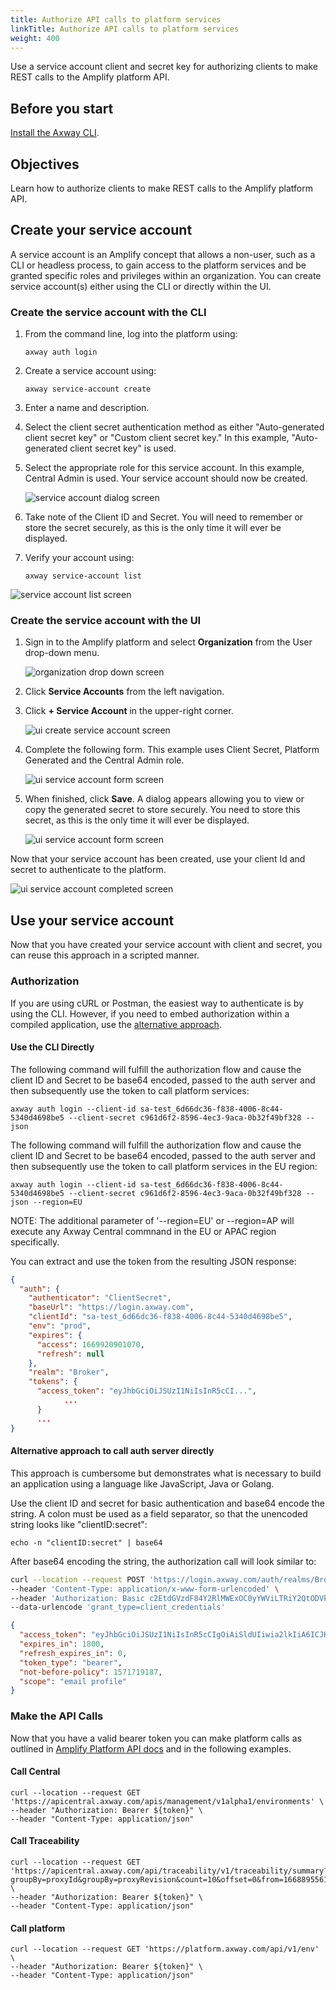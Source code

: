 ```yaml
---
title: Authorize API calls to platform services
linkTitle: Authorize API calls to platform services
weight: 400
---
```

Use a service account client and secret key for authorizing clients to make REST calls to the Amplify platform API.  

## Before you start

[Install the Axway CLI](https://docs.axway.com/bundle/axwaycli-open-docs/page/docs/quick_start/index.html).

## Objectives

Learn how to authorize clients to make REST calls to the Amplify platform API.

## Create your service account

A service account is an Amplify concept that allows a non-user, such as a CLI or headless process, to gain access to the platform services and be granted specific roles and privileges within an organization. You can create service account(s) either using the CLI or directly within the UI.

### Create the service account with the CLI

1. From the command line, log into the platform using:

    `axway auth login`

2. Create a service account using:

    `axway service-account create`

3. Enter a name and description.

4. Select the client secret authentication method as either "Auto-generated client secret key" or "Custom client secret key." In this example, "Auto-generated client secret key" is used.

5. Select the appropriate role for this service account. In this example, Central Admin is used. Your service account should now be created.

    ![service account dialog screen](/Images/integration/create-service-account.png)
  
6. Take note of the Client ID and Secret. You will need to remember or store the secret securely, as this is the only time it will ever be displayed.

7. Verify your account using:

    `axway service-account list`

  ![service account list screen](/Images/integration/service-account-list.png)

### Create the service account with the UI

1. Sign in to the Amplify platform and select **Organization** from the User drop-down menu.

    ![organization drop down screen](/Images/integration/organization-drop-down.png)

2. Click **Service Accounts** from the left navigation.

3. Click **+ Service Account** in the upper-right corner.

    ![ui create service account screen](/Images/integration/ui-create-service-account.png)

4. Complete the following form. This example uses Client Secret, Platform Generated and the Central Admin role.

    ![ui service account form screen](/Images/integration/ui-service-account-form.png)

5. When finished, click **Save**. A dialog appears allowing you to view or copy the generated secret to store securely. You need to store this secret, as this is the only time it will ever be displayed.

    ![ui service account form screen](/Images/integration/ui-service-account-secret.png)

Now that your service account has been created, use your client Id and secret to authenticate to the platform.

![ui service account completed screen](/Images/integration/ui-service-acccount-client-id.png)

## Use your service account

Now that you have created your service account with client and secret, you can reuse this approach in a scripted manner.

### Authorization

If you are using cURL or Postman, the easiest way to authenticate is by using the CLI. However, if you need to embed authorization within a compiled application, use the [alternative approach](#alternative-approach-to-call-auth-server-directly).

#### Use the CLI Directly

The following command will fulfill the authorization flow and cause the client ID and Secret to be base64 encoded, passed to the auth server and then subsequently use the token to call platform services:

```shell
axway auth login --client-id sa-test_6d66dc36-f838-4006-8c44-5340d4698be5 --client-secret c961d6f2-8596-4ec3-9aca-0b32f49bf328 --json
```

The following command will fulfill the authorization flow and cause the client ID and Secret to be base64 encoded, passed to the auth server and then subsequently use the token to call platform services in the EU region:

```shell
axway auth login --client-id sa-test_6d66dc36-f838-4006-8c44-5340d4698be5 --client-secret c961d6f2-8596-4ec3-9aca-0b32f49bf328 --json --region=EU
```

NOTE: The additional parameter of '--region=EU' or --region=AP will execute any Axway Central commnand in the EU or APAC region specifically.

You can extract and use the token from the resulting JSON response:

```json
{
  "auth": {
    "authenticator": "ClientSecret",
    "baseUrl": "https://login.axway.com",
    "clientId": "sa-test_6d66dc36-f838-4006-8c44-5340d4698be5",
    "env": "prod",
    "expires": {
      "access": 1669920901070,
      "refresh": null
    },
    "realm": "Broker",
    "tokens": {
      "access_token": "eyJhbGciOiJSUzI1NiIsInR5cCI...",
            ...
      }
      ...
}
```

#### Alternative approach to call auth server directly

This approach is cumbersome but demonstrates what is necessary to build an application using a language like JavaScript, Java or Golang.  

Use the client ID and secret for basic authentication and base64 encode the string. A colon must be used as a field separator, so that the unencoded string looks like "clientID:secret":  

```shell
echo -n "clientID:secret" | base64 
```

After base64 encoding the string, the authorization call will look similar to:

```bash
curl --location --request POST 'https://login.axway.com/auth/realms/Broker/protocol/openid-connect/token' \
--header 'Content-Type: application/x-www-form-urlencoded' \
--header 'Authorization: Basic c2EtdGVzdF84Y2RlMWExOC0yYWViLTRiY2QtODVkNS1jZmI1M2VjOWVmYjQ6ZjU0MDlmYjMtYjNhZC00MjU3LWE4NjgtZTNmMzY4NGYxMmY1' \
--data-urlencode 'grant_type=client_credentials'
```

```json
{
  "access_token": "eyJhbGciOiJSUzI1NiIsInR5cCIgOiAiSldUIiwia2lkIiA6ICJKLUhJOWxTbE5fYUxMSj...",
  "expires_in": 1800,
  "refresh_expires_in": 0,
  "token_type": "bearer",
  "not-before-policy": 1571719187,
  "scope": "email profile"
}
```

### Make the API Calls

Now that you have a valid bearer token you can make platform calls as outlined in [Amplify Platform API docs](https://docs.axway.com/category/api) and in the following examples.  

#### Call Central  

```shell
curl --location --request GET 'https://apicentral.axway.com/apis/management/v1alpha1/environments' \
--header "Authorization: Bearer ${token}" \
--header "Content-Type: application/json" 
```

#### Call Traceability

```shell
curl --location --request GET 'https://apicentral.axway.com/api/traceability/v1/traceability/summary?groupBy=proxyId&groupBy=proxyRevision&count=10&offset=0&from=1668895561864&to=1669500361864' \
--header "Authorization: Bearer ${token}" \
--header "Content-Type: application/json" 
```

#### Call platform

```shell
curl --location --request GET 'https://platform.axway.com/api/v1/env' \
--header "Authorization: Bearer ${token}" \
--header "Content-Type: application/json"
```
